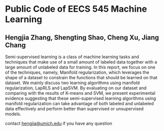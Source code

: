 # Public Code of EECS 545 Machine Learning

## Hengjia Zhang, Shengting Shao, Cheng Xu, Jiang Chang

Semi-supervised learning is a class of machine learning tasks and techniques that make use of a small amount of labeled data together with a large amount of unlabeled data for training. In this report, we focus on one of the techniques, namely, Manifold regularization, which leverages the shape of a dataset to constrain the functions that should be learned on that dataset. We mainly discuss two learning algorithms using manifold regularization, LapRLS and LapSVM. By evaluating on our dataset and comparing with the results of K-means and SVM, we present experimental evidence suggesting that these semi-supervised learning algorithms using manifold regularization can take advantage of both labeled and unlabeled data effectively and perform better than supervised or unsupervised models.

contact hengjia@umich.edu if you have any question

